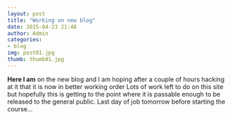 ```yaml
---
layout: post
title: "Working on new blog"
date: 2015-04-23 21:48
author: Admin
categories:
- blog
img: post01.jpg
thumb: thumb01.jpg
---
```


<b>Here I am</b> on the new blog and I am hoping after a couple of hours hacking at it that it is now in better working order <!--more-->
Lots of work left to do on this site but hopefully this is getting to the point where it is passable enough to be released to the general public.
Last day of job tomorrow before starting the course...

[hampden]: https://github.com/jekyll/jekyll